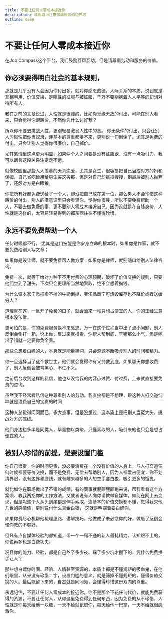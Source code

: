 ```yaml
---
title: 不要让任何人零成本接近你
description: 成角路上注意强调服务的边界感
outline: deep
---
```


# 不要让任何人零成本接近你

在Job Compass这个平台，我们鼓励互帮互助，但是请尊重劳动和服务的价值。

## 你必须要得明白社会的基本规则，

那就是几乎没有人会因为你付出多，就对你感恩戴德，人际关系的本质，说到底是互相利用、价值交换，是隐性的征服与被征服，千万不要别抱着人人平等的幻想对待所有人。

我在之前的文章说过，人性就是很贱的，比如你无缘无故的付出，可能在别人看来，只会觉得你很廉价，不然你凭什么讨好我？

所以你不要去挑战人性，更别轻易激发人性中的恶。
你无条件的付出，只会让别人习惯性把你当奴隶，连基本的尊重都换不来，更别说一句谢谢了。尤其是免费的付出，只会让别人觉得你很廉价，自己掉价。

尤其感情里这点更为明显，如果两个人之间要是没有征服欲、没有一点吸引力，我可以断言这段关系注定走不远。

就像校园里那些人人羡慕的天真恋爱，尤其是女生，很容易把自己当成对方的妈和保姆，自己省吃俭用给男生买这买那，但是对自己却抠抠搜搜，到最后被别人抛弃了，还怨对方是白眼狼。

你把所有好都免费送给了一个人，却没把自己放在第一位，那么男人不会珍惜这种廉价的付出，别人的潜意识里只会看轻你，觉得你很贱，所以不要免费帮助一个人，不要去做免费的事，更不要别人零成本接近自己，因为这就是在自降身价，人性就是这样的，太容易轻易得到的都东西往往不懂得珍惜。

## 永远不要免费帮助一个人

任何时候都不行， 尤其是这门技能是你安身立命的根本时，如果你是作家，就不要免费给别人写文章；

如果你是设计师，就不要免费帮人做方案；如果你是律师，就别随口给别人法律咨询。

免费一次，就等于给对方种下不用付费的心理预期，破坏了价值交换的规则，只要他们尝到了甜头，下次只会更理所当然地索取，绝不会想着掏钱。

为什么资本家宁愿把卖不掉的牛奶倒掉，奢侈品商宁可烧毁库存也不降价或者送给穷人？

道理就在这，一旦开了免费的口子，就会涌来一堆只想占便宜的人，你的正经生意根本没法做。

更可怕的是，你的免费服务换不来感恩，万一在这个过程当中出了点小问题，别人反倒会倒打一耙，讹上你，反过来就指责，你帮人帮到底，干嘛那么小气，但是呢出了错就一定要你负全责。

那些总想着白嫖的人，本身就是能量黑洞，只会源源不断吸食别人的时间和精力。

你一旦选择当了这个救世主，他们就会觉得你有义务救到底，如果哪天你想收费了，别人反倒会被骂黑心、不仁不义。

之前后台收到这样的私信，他也从没给我的内容点过赞、付过费，上来就直接要免费的咨询。

虽然我不经常看私信这种尊重别人的劳动，我直接都是不想理，跟这种人打交道纯粹就是浪费自己的宝贵的时间

这种人总觉得问问而已，多大点事，但是没想过，这本质上是把别人当冤大头，挑战对方的底线。

他们身边也多半是同类人，毕竟物以类聚，只懂索取的人，吸引来的也只会是想占便宜的人。

## 被别人珍惜的前提，是要设置门槛

你自己很贵，你的时间更贵，没必要浪费在一个没有价值的人身上，与人打交道任何时候都要等价交换，而不是免费、无偿去帮助别人，因为人都爱占便宜，你不划清界限，没有边界和底线，就有越来越多的人想空手套白狼，吸引更多的饿鬼。

就比如你在职场做出了不错的成绩，有的同事就屁颠屁颠跑来说，帮我看看这个方案呗、教我两招你的工作方法，又或者说有人向你请教做自媒体，如何在网上去变现，但是呢这个人从头到尾都是伸手索取，连基本的价值交换都不懂，觉得我欠他几世的感情债，更别说付什么真金白银， 这就是明摆着要白嫖你。

如果你费尽心机帮他梳理思路、讲解技巧，他做成了未必念你的好，做砸了反倒会怪你教的不够好。

但凡有点自媒体经验的都知道，带一个一窍不通的新人最耗精力，认知跟不上的，你说再多也是白费功夫。

况且你的能力、经验，都是自己熬了多少夜、踩了多少坑才攒下的，凭什么免费拱手让人？

那些想白嫖你时间、经验、人情甚至资源的，本质上都是不懂规矩的吸血鬼，在他们眼里，从来没有珍惜二字，设置门槛的意义，就是筛掉不懂规矩的，懂得价值交换的人。最后能留下来的，自然就是同同频，会懂得珍惜这份双向的尊重。

永远记住，不要让任何人零成本的接近你，你不是那个不花任何代价，就能免费获得的资源，不要让任何人，从你这里免费得到任何东西，因为免费的从不珍惜，人性就是你每天给他一块糖，一天不给就记恨你，每天给他一巴掌，一天不给就很感激你。
